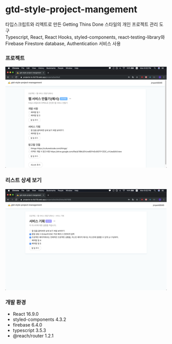 # gtd-style-project-mangement

타입스크립트와 리엑트로 만든 Getting Thins Done 스타일의 개인 프로젝트 관리 도구  
Typescript, React, React Hooks, styled-components, react-testing-library와 Firebase Firestore database, Authentication 서비스 사용

### 프로젝트

![img](./readme/screen2.png)

### 리스트 상세 보기

![img](./readme/screen1.png)

### 개발 환경

- React 16.9.0
- styled-components 4.3.2
- firebase 6.4.0
- typescript 3.5.3
- @reach/router 1.2.1
